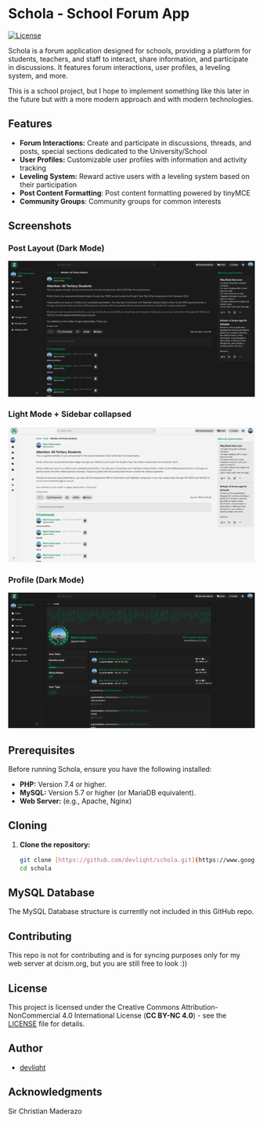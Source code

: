 # Schola - School Forum App

[![License](https://img.shields.io/badge/license-MIT-blue.svg)](LICENSE)

Schola is a forum application designed for schools, providing a platform for students, teachers, and staff to interact, share information, and participate in discussions. It features forum interactions, user profiles, a leveling system, and more.

This is a school project, but I hope to implement something like this later in the future but with a more modern approach and with modern technologies.

## Features

* **Forum Interactions:** Create and participate in discussions, threads, and posts, special sections dedicated to the University/School
* **User Profiles:** Customizable user profiles with information and activity tracking
* **Leveling System:** Reward active users with a leveling system based on their participation
* **Post Content Formatting**: Post content formatting powered by tinyMCE
* **Community Groups**: Community groups for common interests

## Screenshots

### Post Layout (Dark Mode)
![Screenshot 1](assets/32025_dark.png)

### Light Mode + Sidebar collapsed
![Screenshot 2](assets/32025_light_collapsed.png)

### Profile (Dark Mode)
![Screenshot 3](assets/32025_p.png)

## Prerequisites

Before running Schola, ensure you have the following installed:

* **PHP:** Version 7.4 or higher.
* **MySQL:** Version 5.7 or higher (or MariaDB equivalent).
* **Web Server:** (e.g., Apache, Nginx)

## Cloning

1.  **Clone the repository:**

    ```bash
    git clone [https://github.com/devliqht/schola.git](https://www.google.com/search?q=https://github.com/devliqht/schola.git)
    cd schola
    ```

## MySQL Database
The MySQL Database structure is currently not included in this GitHub repo.

## Contributing
This repo is not for contributing and is for syncing purposes only for my web server at dcism.org, but you are still free to look :))

## License
This project is licensed under the Creative Commons Attribution-NonCommercial 4.0 International License (**CC BY-NC 4.0**) - see the [LICENSE](LICENSE) file for details.

## Author
* [devliqht](https://github.com/devliqht)

## Acknowledgments
Sir Christian Maderazo
